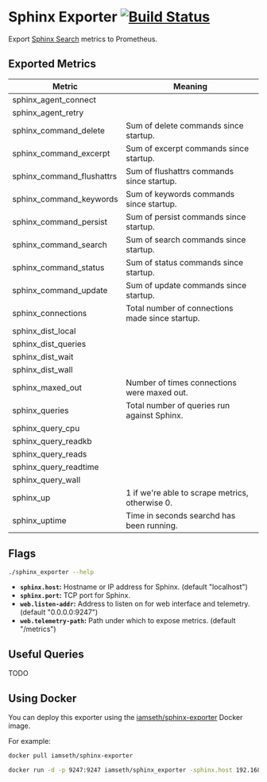 # Sphinx Exporter [![Build Status](https://travis-ci.org/iamseth/sphinx_exporter.svg)](https://travis-ci.org/iamseth/sphinx_exporter.svg)


Export [Sphinx Search](http://sphinxsearch.com/) metrics to Prometheus.

## Exported Metrics

|Metric|Meaning|
|------|------|
|sphinx_agent_connect||
|sphinx_agent_retry||
|sphinx_command_delete|Sum of delete commands since startup.|
|sphinx_command_excerpt|Sum of excerpt commands since startup.|
|sphinx_command_flushattrs|Sum of flushattrs commands since startup.|
|sphinx_command_keywords|Sum of keywords commands since startup.|
|sphinx_command_persist|Sum of persist commands since startup.|
|sphinx_command_search|Sum of search commands since startup.|
|sphinx_command_status|Sum of status commands since startup.|
|sphinx_command_update|Sum of update commands since startup.|
|sphinx_connections|Total number of connections made since startup.|
|sphinx_dist_local||
|sphinx_dist_queries||
|sphinx_dist_wait||
|sphinx_dist_wall||
|sphinx_maxed_out|Number of times connections were maxed out.|
|sphinx_queries|Total number of queries run against Sphinx.|
|sphinx_query_cpu||
|sphinx_query_readkb||
|sphinx_query_reads||
|sphinx_query_readtime||
|sphinx_query_wall||
|sphinx_up|1 if we're able to scrape metrics, otherwise 0.|
|sphinx_uptime|Time in seconds searchd has been running.|

## Flags

```bash
./sphinx_exporter --help
```

* __`sphinx.host`:__ Hostname or IP address for Sphinx. (default "localhost")
* __`sphinx.port`:__ TCP port for Sphinx.
* __`web.listen-addr`:__ Address to listen on for web interface and telemetry. (default "0.0.0.0:9247")
* __`web.telemetry-path`:__ Path under which to expose metrics. (default "/metrics")

## Useful Queries

TODO

## Using Docker

You can deploy this exporter using the [iamseth/sphinx-exporter](https://registry.hub.docker.com/u/iamseth/sphinx-exporter) Docker image.

For example:

```bash
docker pull iamseth/sphinx-exporter

docker run -d -p 9247:9247 iamseth/sphinx_exporter -sphinx.host 192.168.1.100
```
